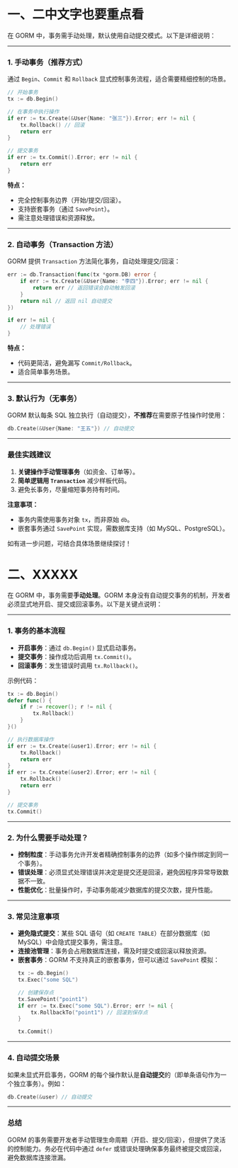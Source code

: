 
# 一、二中文字也要重点看

在 GORM 中，事务需手动处理，默认使用自动提交模式。以下是详细说明：

---

### 1. **手动事务（推荐方式）**
通过 `Begin`、`Commit` 和 `Rollback` 显式控制事务流程，适合需要精细控制的场景。

```go
// 开始事务
tx := db.Begin()

// 在事务中执行操作
if err := tx.Create(&User{Name: "张三"}).Error; err != nil {
    tx.Rollback() // 回滚
    return err
}

// 提交事务
if err := tx.Commit().Error; err != nil {
    return err
}
```

**特点：**
- 完全控制事务边界（开始/提交/回滚）。
- 支持嵌套事务（通过 `SavePoint`）。
- 需注意处理错误和资源释放。

---

### 2. **自动事务（Transaction 方法）**
GORM 提供 `Transaction` 方法简化事务，自动处理提交/回滚：

```go
err := db.Transaction(func(tx *gorm.DB) error {
    if err := tx.Create(&User{Name: "李四"}).Error; err != nil {
        return err // 返回错误会自动触发回滚
    }
    return nil // 返回 nil 自动提交
})

if err != nil {
    // 处理错误
}
```

**特点：**
- 代码更简洁，避免漏写 `Commit/Rollback`。
- 适合简单事务场景。

---

### 3. **默认行为（无事务）**
GORM 默认每条 SQL 独立执行（自动提交），**不推荐**在需要原子性操作时使用：

```go
db.Create(&User{Name: "王五"}) // 自动提交
```

---

### 最佳实践建议
1. **关键操作手动管理事务**（如资金、订单等）。
2. **简单逻辑用 `Transaction`** 减少样板代码。
3. 避免长事务，尽量缩短事务持有时间。

**注意事项：**
- 事务内需使用事务对象 `tx`，而非原始 `db`。
- 嵌套事务通过 `SavePoint` 实现，需数据库支持（如 MySQL、PostgreSQL）。

如有进一步问题，可结合具体场景继续探讨！





# 二、XXXXX



在 GORM 中，事务需要**手动处理**。GORM 本身没有自动提交事务的机制，开发者必须显式地开启、提交或回滚事务。以下是关键点说明：

---

### 1. **事务的基本流程**
- **开启事务**：通过 `db.Begin()` 显式启动事务。
- **提交事务**：操作成功后调用 `tx.Commit()`。
- **回滚事务**：发生错误时调用 `tx.Rollback()`。

示例代码：
```go
tx := db.Begin()
defer func() {
    if r := recover(); r != nil {
        tx.Rollback()
    }
}()

// 执行数据库操作
if err := tx.Create(&user1).Error; err != nil {
    tx.Rollback()
    return err
}
if err := tx.Create(&user2).Error; err != nil {
    tx.Rollback()
    return err
}

// 提交事务
tx.Commit()
```

---

### 2. **为什么需要手动处理？**
- **控制粒度**：手动事务允许开发者精确控制事务的边界（如多个操作绑定到同一个事务）。
- **错误处理**：必须显式处理错误并决定是提交还是回滚，避免因程序异常导致数据不一致。
- **性能优化**：批量操作时，手动事务能减少数据库的提交次数，提升性能。

---

### 3. **常见注意事项**
- **避免隐式提交**：某些 SQL 语句（如 `CREATE TABLE`）在部分数据库（如 MySQL）中会隐式提交事务，需注意。
- **连接池管理**：事务会占用数据库连接，需及时提交或回滚以释放资源。
- **嵌套事务**：GORM 不支持真正的嵌套事务，但可以通过 `SavePoint` 模拟：
  ```go
  tx := db.Begin()
  tx.Exec("some SQL")
  
  // 创建保存点
  tx.SavePoint("point1")
  if err := tx.Exec("some SQL").Error; err != nil {
      tx.RollbackTo("point1") // 回滚到保存点
  }
  
  tx.Commit()
  ```

---

### 4. **自动提交场景**
如果未显式开启事务，GORM 的每个操作默认是**自动提交**的（即单条语句作为一个独立事务）。例如：
```go
db.Create(&user) // 自动提交
```

---

### 总结
GORM 的事务需要开发者手动管理生命周期（开启、提交/回滚），但提供了灵活的控制能力。务必在代码中通过 `defer` 或错误处理确保事务最终被提交或回滚，避免数据库连接泄漏。
